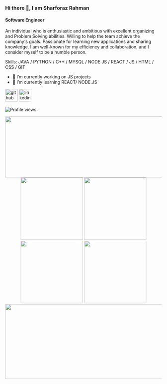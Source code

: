 ### Hi there 👋, I am Sharforaz Rahman
#### Software Engineer
An individual who is enthusiastic and ambitious with excellent organizing and Problem Solving abilities. Willing to help the team achieve the company's goals. Passionate for learning new applications and sharing knowledge. I am well-known for my efficiency and
collaboration, and I consider myself to be a humble person.

Skills: JAVA / PYTHON / C++ / MYSQL / NODE JS / REACT / JS / HTML / CSS / GIT

- 🔭 I’m currently working on JS projects 
- 🌱 I’m currently learning REACT/ NODE.JS 


[<img src='https://cdn.jsdelivr.net/npm/simple-icons@3.0.1/icons/github.svg' alt='github' height='40'>](https://github.com/SharforazRahman)  [<img src='https://cdn.jsdelivr.net/npm/simple-icons@3.0.1/icons/linkedin.svg' alt='linkedin' height='40'>](https://www.linkedin.com/in/SharforazRahman/)  


![Profile views](https://gpvc.arturio.dev/SharforazRahman)  

<div align="center">
  
<img height="195" width="1000" src="http://github-profile-summary-cards.vercel.app/api/cards/profile-details?username=Sharforaz Rahman&theme=solarized_dark" />
<img height="200" src="http://github-profile-summary-cards.vercel.app/api/cards/repos-per-language?username=SharforazRahman&theme=solarized_dark" />
<img height="200" src="http://github-profile-summary-cards.vercel.app/api/cards/most-commit-language?username=SharforazRahman&theme=solarized_dark" />
<img height="200" src="http://github-profile-summary-cards.vercel.app/api/cards/stats?username=SharforazRahman&theme=solarized_dark" />
<img height="200" src="http://github-profile-summary-cards.vercel.app/api/cards/productive-time?username=SharforazRahman&theme=solarized_dark&utcOffset=8" />
<img height="240" width="1000" src="https://github-readme-activity-graph.cyclic.app/graph?username=SharforazRahman&bg_color=073642&color=2487cc&line=859900&point=ffc83d&area=true&hide_border=true" />
  
</div>
